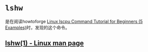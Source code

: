 # `lshw`

是在阅读howtoforge [Linux lscpu Command Tutorial for Beginners (5 Examples)](https://www.howtoforge.com/linux-lscpu-command/)时，发现的这个命令。



## [lshw(1) - Linux man page](https://linux.die.net/man/1/lshw)